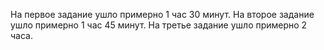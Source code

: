 На первое задание ушло примерно 1 час 30 минут.
На второе задание ушло примерно 1 час 45 минут.
На третье задание ушло примерно 2 часа.